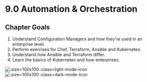 # 9.0 Automation & Orchestration

## Chapter Goals

 1. Understand Configuration Managers and how they're used in an enterprise level.
 2. Perform exercises for Chef, Terraform, Ansible and Kubernetes.  
 3. Understand how Ansible and Terraform differ.
 4. Learn the basics of Kubernetes and how enterprises.

![](../img/goals_light.svg ':size=100x100 :class=light-mode-icon')
![](../img/goals_dark.svg ':size=100x100 :class=dark-mode-icon')

